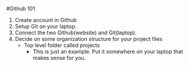 #Github 101

1. Create account in Github
2. Setup Git on your laptop.
3. Connect the two Github(website) and Git(laptop).
4. Decide on some organization structure for your project files
    - Top level folder called projects
      - This is just an example. Put it somewhere on your laptop that makes sense for you.
      
